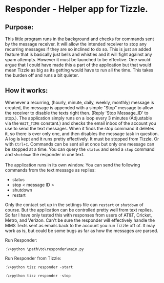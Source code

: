 # Responder - Helper app for Tizzle.

## Purpose:
This little program runs in the background and checks for commands sent by the message receiver. It will allow the intended receiver to stop any recurring messages if they are so inclined to do so. This is just an added feature that is basically just bells and whistles and it will fight against any spam attempts. However it must be launched to be effective. One would argue that I could have made this a part of the application but that would mean Tizzle as big as its getting would have to run all the time. This takes the burden off and runs a bit quieter.

## How it works:
Whenever a recurring, (hourly, minute, daily, weekly, monthly) message is created, the message is appended with a simple "Stop" message to allow the receiver to disable the texts right then. (Reply 'Stop Message_ID' to stop.). The application simply runs on a loop every 3 minutes (Adjustable via the `WAIT_TIME` constant.) and checks the email inbox of the account you use to send the text messages. When it finds the stop command it deletes it, so there is ever only one,  and then disables the message task in question. A log is kept and it runs pretty effectively. It must be stopped from Tizzle. Or with `Ctrl+C`. Commands can be sent all at once but only one message can be stopped at a time. You can query the `status` and send a `stop` command and `shutdown` the responder in one text.<br><br>
The application runs in its own window. You can send the following commands from the text message as replies:
 - status
 - stop < message ID >
 - shutdown
 - restart

 Only the contact set up in the settings file can `restart` or `shutdown` of course. But the application can be controlled pretty well from text replies.
 So far I have only tested this with responses from users of AT&T, Cricket, Metro, and Verizon. Can't be sure the responder will effectively handle the 
 MMS Texts sent as emails back to the account you run Tizzle off of. It may work as is, but could be some bugs as far as how the messages are parsed.
 <br>

Run Responder:
```
:\>python \path\to\responder\main.py
```

Run Responder from Tizzle:
```
:\>python tizz responder -start
```
```
:\>python tizz responder -stop
```
<br>
<br>

